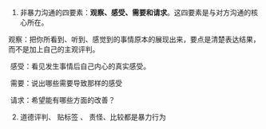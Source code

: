 1. 非暴力沟通的四要素：**观察、感受、需要和请求**。这四要素是与对方沟通的核心所在。

​		观察：把你所看到、听到、感觉到的事情原本的展现出来，要点是清楚表达结果，而不是加上自己的主观评判。

​		感受：看见发生事情后自己内心的真实感受。

​		需要：说出哪些需要导致那样的感受

​		请求：希望能有哪些方面的改善？

2. 道德评判、 贴标签 、 责怪、比较都是暴力行为